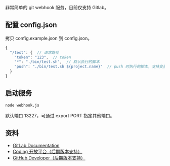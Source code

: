 非常简单的 git webhook 服务，目前仅支持 Gitlab。

## 配置 config.json

拷贝 config.example.json 到 config.json。

```js
{
  "/test": {  // 请求路径
    "token": "123",  // token
    "*": "./bin/test.sh",  // 默认执行的脚本
    "push": "./bin/test.sh ${project.name}"  // push 时执行的脚本，支持变量读取，参考 gitlab.request.body.example.js
  }
}
```

## 启动服务

```bash
node webhook.js
```

默认端口 13227，可通过 export PORT 指定其他端口。

## 资料

* [GitLab Documentation](https://docs.gitlab.com/ee/user/project/integrations/webhooks.html#webhooks)
* [Coding 开放平台（后期版本支持）](https://open.coding.net/webhook.html)
* [GitHub Developer（后期版本支持）](https://developer.github.com/webhooks/#events)

